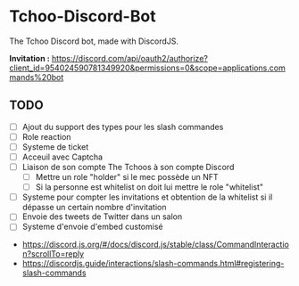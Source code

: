 # Tchoo-Discord-Bot
The Tchoo Discord bot, made with DiscordJS.  

**Invitation :** https://discord.com/api/oauth2/authorize?client_id=954024590781349920&permissions=0&scope=applications.commands%20bot

## TODO
- [ ] Ajout du support des types pour les slash commandes
- [ ] Role reaction
- [ ] Systeme de ticket
- [ ] Acceuil avec Captcha 
- [ ] Liaison de son compte The Tchoos à son compte Discord
    - [ ] Mettre un role "holder" si le mec possède un NFT
    - [ ] Si la personne est whitelist on doit lui mettre le role "whitelist"
- [ ] Systeme pour compter les invitations et obtention de la whitelist si il dépasse un certain nombre d'invitation
- [ ] Envoie des tweets de Twitter dans un salon
- [ ] Systeme d'envoie d'embed customisé

- https://discord.js.org/#/docs/discord.js/stable/class/CommandInteraction?scrollTo=reply
- https://discordjs.guide/interactions/slash-commands.html#registering-slash-commands